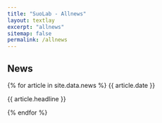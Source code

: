```yaml
---
title: "SuoLab - Allnews"
layout: textlay
excerpt: "allnews"
sitemap: false
permalink: /allnews
---
```


## News

{% for article in site.data.news %}
{{ article.date }}
<p> {{ article.headline }} </p>
{% endfor %}
